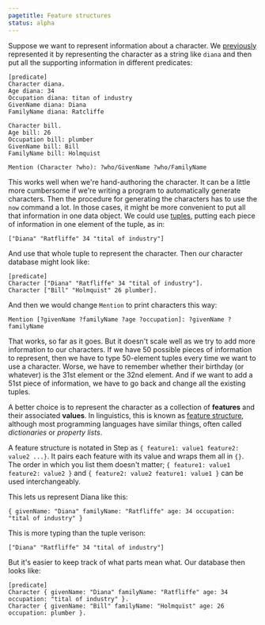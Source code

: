 ```yaml
---
pagetitle: Feature structures
status: alpha
---
```

Suppose we want to represent information about a character.  We [previously](fancier_mentioning) represented it by representing the character as a string like `diana` and then put all the supporting information in different predicates:
```step
[predicate]
Character diana.
Age diana: 34
Occupation diana: titan of industry
GivenName diana: Diana
FamilyName diana: Ratcliffe

Character bill.
Age bill: 26
Occupation bill: plumber
GivenName bill: Bill
FamilyName bill: Holmquist

Mention (Character ?who): ?who/GivenName ?who/FamilyName
```
This works well when we're hand-authoring the character.  It can be a little more cumbersome if we're writing a program to automatically generate characters.  Then the procedure for generating the characters has to use the `now` command a lot.  In those cases, it might be more convenient to put all that information in one data object.  We could use [tuples](step_tuples), putting each piece of information in one element of the tuple, as in:
```step
["Diana" "Ratfliffe" 34 "tital of industry"]
```
And use that whole tuple to represent the character.  Then our character database might look like:
```step
[predicate]
Character ["Diana" "Ratfliffe" 34 "tital of industry"].
Character ["Bill" "Holmquist" 26 plumber].
```
And then we would change `Mention` to print characters this way:
```step
Mention [?givenName ?familyName ?age ?occupation]: ?givenName ?familyName
```
That works, so far as it goes.  But it doesn't scale well as we try to add more information to our characters.  If we have 50 possible pieces of information to represent, then we have to type 50-element tuples every time we want to use a character.  Worse, we have to remember whether their birthday (or whatever) is the 31st element or the 32nd element.  And if we want to add a 51st piece of information, we have to go back and change all the existing tuples.

A better choice is to represent the character as a collection of **features** and their associated **values**.  In linguistics, this is known as [feature structure](https://en.wikipedia.org/wiki/Feature_structure), although most programming languages have similar things, often called *dictionaries* or *property lists*.

A feature structure is notated in Step as `{ feature1: value1 feature2: value2 ...}`.  It pairs each feature with its value and wraps them all in `{}`.  The order in which you list them doesn't matter; `{ feature1: value1 feature2: value2 }` and `{ feature2: value2 feature1: value1 }` can be used interchangeably.

This lets us represent Diana like this:
```step
{ givenName: "Diana" familyName: "Ratfliffe" age: 34 occupation: "tital of industry" }
```
This is more typing than the tuple verison:
```step
["Diana" "Ratfliffe" 34 "tital of industry"]
```
But it's easier to keep track of what parts mean what.  Our database then looks like:
```step
[predicate]
Character { givenName: "Diana" familyName: "Ratfliffe" age: 34 occupation: "tital of industry" }.
Character { givenName: "Bill" familyName: "Holmquist" age: 26 occupation: plumber }.
```
